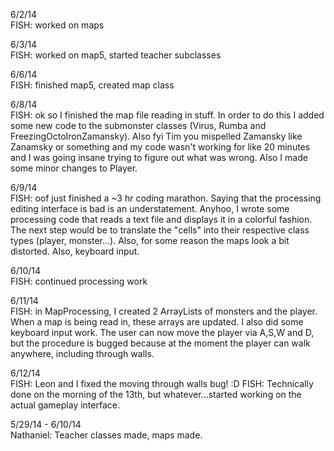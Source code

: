 6/2/14<br>
FISH: worked on maps

6/3/14<br>
FISH: worked on map5, started teacher subclasses

6/6/14<br>
FISH: finished map5, created map class

6/8/14<br>
FISH: ok so I finished the map file reading in stuff. In order to do this I added some new code to the submonster classes (Virus, Rumba and FreezingOctoIronZamansky). Also fyi Tim you mispelled Zamansky like Zanamsky or something and my code wasn't working for like 20 minutes and I was going insane trying to figure out what was wrong. Also I made some minor changes to Player.

6/9/14<br>
FISH: oof just finished a ~3 hr coding marathon. Saying that the processing editing interface is bad is an understatement. Anyhoo, I wrote some processing code that reads a text file and displays it in a colorful fashion. The next step would be to translate the "cells" into their respective class types (player, monster...). Also, for some reason the maps look a bit distorted. Also, keyboard input.

6/10/14<br>
FISH: continued processing work

6/11/14<br>
FISH: in MapProcessing, I created 2 ArrayLists of monsters and the player. When a map is being read in, these arrays are updated. I also did some keyboard input work. The user can now move the player via A,S,W and D, but the procedure is bugged because at the moment the player can walk anywhere, including through walls.

6/12/14<br>
FISH: Leon and I fixed the moving through walls bug! :D
FISH: Technically done on the morning of the 13th, but whatever...started working on the actual gameplay interface.

5/29/14 - 6/10/14<br>
Nathaniel: Teacher classes made, maps made.
